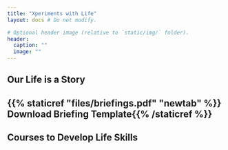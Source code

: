 ```yaml
---
title: "Xperiments with Life"
layout: docs # Do not modify.

# Optional header image (relative to `static/img/` folder).
header:
  caption: ""
  image: ""
---
```


## Our Life is a Story

## {{% staticref "files/briefings.pdf" "newtab" %}} Download Briefing Template{{% /staticref %}}

## **Courses to Develop Life Skills**
